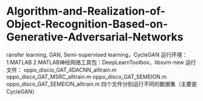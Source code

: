 # Algorithm-and-Realization-of-Object-Recognition-Based-on-Generative-Adversarial-Networks
ransfer learning, GAN, Semi-supervised learning，CycleGAN
运行环境：
1.MATLAB
2.MATLAB神经网络工具包：DeepLearnToolbox，libsvm-new
运行文件：
oppo_discio_GAT_4DACNN_alltrain.m
oppo_disco_GAT_MSRC_alltrain.m
oppo_disco_GAT_SEMEION.m
oppo_disco_GAT_SEMEION_alltrain.m
四个文件分别运行不同的数据集（主要是CycleGAN）
